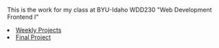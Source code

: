 <!--# jalvgrana.github.io-->
<p>This is the work for my class at BYU-Idaho WDD230 "Web Development Frontend I"</p>
<li><a href="https://jalvgrana.github.io/WDD230/" target="_blank">Weekly Projects</a></li>

<li><a href="https://jalvgrana.github.io/WDD230/Scoots%20Project/" target="_blank">Final Project</a></li>
